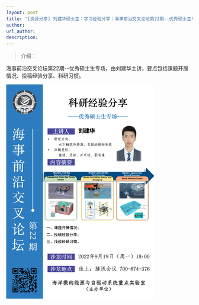 ```yaml
---
layout: post
title: "[资源分享] 刘建华硕士生：学习经验分享｜海事前沿交叉论坛第22期--优秀硕士生专场"
author: 
url_author: 
description: 
---
```


> 介绍：

海事前沿交叉论坛第22期--优秀硕士生专场，由刘建华主讲，要点包括课题开展情况、投稿经验分享、科研习惯。

<img src="/lab_images/blogs/sl_22.png" style="margin: 0 auto;width: 400px;margin-bottom: 30px;">

<!-- - 关注视频号，查看回放：

<img src="/videos/archive/code.png" style="margin: 0 auto;width: 400px;margin-bottom: 30px;"> -->